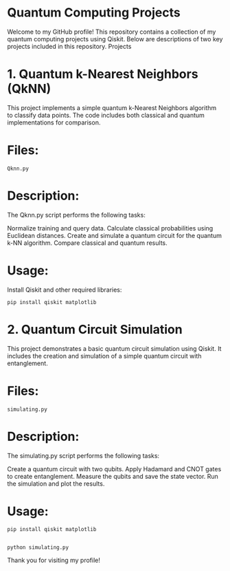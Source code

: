 # Quantum Computing Projects

Welcome to my GitHub profile! This repository contains a collection of my quantum computing projects using Qiskit. Below are descriptions of two key projects included in this repository.
Projects
# 1. Quantum k-Nearest Neighbors (QkNN)

This project implements a simple quantum k-Nearest Neighbors algorithm to classify data points. The code includes both classical and quantum implementations for comparison.

# Files:

    Qknn.py

# Description:
The Qknn.py script performs the following tasks:

Normalize training and query data.
Calculate classical probabilities using Euclidean distances.
Create and simulate a quantum circuit for the quantum k-NN algorithm.
Compare classical and quantum results.

# Usage:

Install Qiskit and other required libraries:

    pip install qiskit matplotlib



# 2. Quantum Circuit Simulation

This project demonstrates a basic quantum circuit simulation using Qiskit. It includes the creation and simulation of a simple quantum circuit with entanglement.

# Files:

    simulating.py

# Description:
The simulating.py script performs the following tasks:

Create a quantum circuit with two qubits.
Apply Hadamard and CNOT gates to create entanglement.
Measure the qubits and save the state vector.
Run the simulation and plot the results.

# Usage:

    
    pip install qiskit matplotlib


    python simulating.py



Thank you for visiting my profile!
